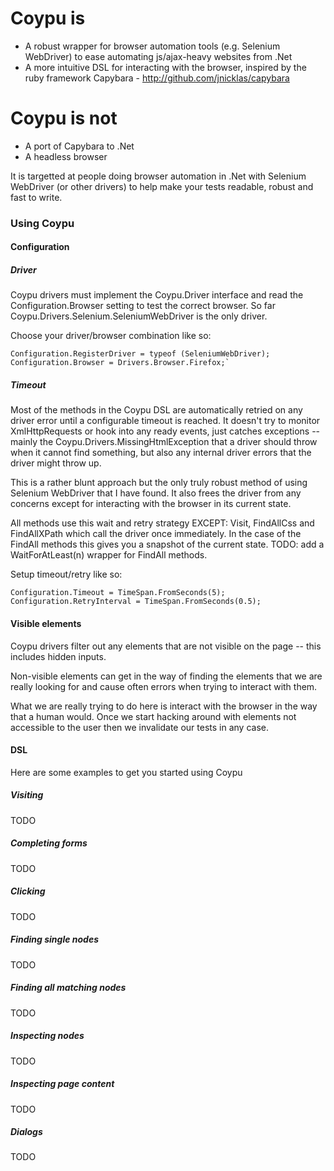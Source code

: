 Coypu is
========
* A robust wrapper for browser automation tools (e.g. Selenium WebDriver) to ease automating js/ajax-heavy websites from .Net
* A more intuitive DSL for interacting with the browser, inspired by the ruby framework Capybara - http://github.com/jnicklas/capybara

Coypu is not
============
* A port of Capybara to .Net
* A headless browser

It is targetted at people doing browser automation in .Net with Selenium WebDriver (or other drivers) to help make your tests readable, robust and fast to write.

### Using Coypu

#### Configuration

##### Driver

Coypu drivers must implement the Coypu.Driver interface and read the Configuration.Browser setting to test the correct browser. So far Coypu.Drivers.Selenium.SeleniumWebDriver is the only driver.

Choose your driver/browser combination like so:

	Configuration.RegisterDriver = typeof (SeleniumWebDriver);
	Configuration.Browser = Drivers.Browser.Firefox;`

##### Timeout

Most of the methods in the Coypu DSL are automatically retried on any driver error until a configurable timeout is reached. It doesn't try to monitor XmlHttpRequests or hook into any ready events, just catches exceptions -- mainly the Coypu.Drivers.MissingHtmlException that a driver should throw when it cannot find something, but also any internal driver errors that the driver might throw up. 

This is a rather blunt approach but the only truly robust method of using Selenium WebDriver that I have found. It also frees the driver from any concerns except for interacting with the browser in its current state.

All methods use this wait and retry strategy EXCEPT: Visit, FindAllCss and FindAllXPath which call the driver once immediately. In the case of the FindAll methods this gives you a snapshot of the current state. TODO: add a WaitForAtLeast(n) wrapper for FindAll methods.

Setup timeout/retry like so:

	Configuration.Timeout = TimeSpan.FromSeconds(5);
	Configuration.RetryInterval = TimeSpan.FromSeconds(0.5);

#### Visible elements

Coypu drivers filter out any elements that are not visible on the page -- this includes hidden inputs. 

Non-visible elements can get in the way of finding the elements that we are really looking for and cause often errors when trying to interact with them. 

What we are really trying to do here is interact with the browser in the way that a human would. Once we start hacking around with elements not accessible to the user then we invalidate our tests in any case.

#### DSL

Here are some examples to get you started using Coypu

##### Visiting

TODO

##### Completing forms

TODO

##### Clicking

TODO

##### Finding single nodes

TODO

##### Finding all matching nodes

TODO

##### Inspecting nodes

TODO

##### Inspecting page content

TODO

##### Dialogs

TODO
